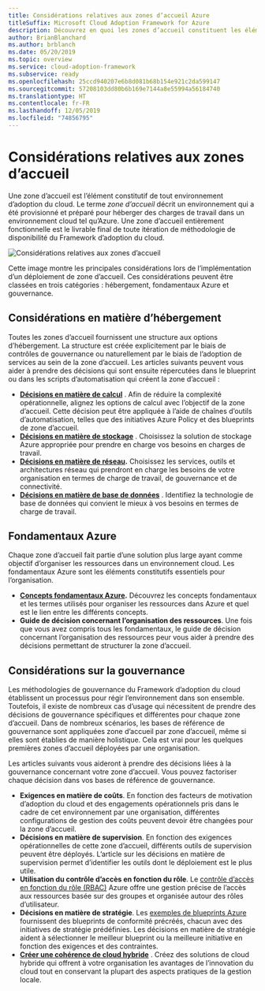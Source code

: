 ```yaml
---
title: Considérations relatives aux zones d’accueil Azure
titleSuffix: Microsoft Cloud Adoption Framework for Azure
description: Découvrez en quoi les zones d’accueil constituent les éléments constitutifs de tout environnement d’adoption du cloud.
author: BrianBlanchard
ms.author: brblanch
ms.date: 05/20/2019
ms.topic: overview
ms.service: cloud-adoption-framework
ms.subservice: ready
ms.openlocfilehash: 25ccd940207e6b8d081b68b154e921c2da599147
ms.sourcegitcommit: 57208103dd80b6b169e7144a8e55994a56184740
ms.translationtype: HT
ms.contentlocale: fr-FR
ms.lasthandoff: 12/05/2019
ms.locfileid: "74856795"
---
```

# <a name="landing-zone-considerations"></a>Considérations relatives aux zones d’accueil

Une zone d’accueil est l’élément constitutif de tout environnement d’adoption du cloud. Le terme *zone d’accueil* décrit un environnement qui a été provisionné et préparé pour héberger des charges de travail dans un environnement cloud tel qu’Azure. Une zone d’accueil entièrement fonctionnelle est le livrable final de toute itération de méthodologie de disponibilité du Framework d’adoption du cloud.

![Considérations relatives aux zones d’accueil](../../_images/ready/landing-zone-considerations.png)

Cette image montre les principales considérations lors de l’implémentation d’un déploiement de zone d’accueil. Ces considérations peuvent être classées en trois catégories : hébergement, fondamentaux Azure et gouvernance.

## <a name="hosting-considerations"></a>Considérations en matière d’hébergement

Toutes les zones d’accueil fournissent une structure aux options d’hébergement. La structure est créée explicitement par le biais de contrôles de gouvernance ou naturellement par le biais de l’adoption de services au sein de la zone d’accueil. Les articles suivants peuvent vous aider à prendre des décisions qui sont ensuite répercutées dans le blueprint ou dans les scripts d’automatisation qui créent la zone d’accueil :

- **[Décisions en matière de calcul](./compute-options.md)** . Afin de réduire la complexité opérationnelle, alignez les options de calcul avec l’objectif de la zone d’accueil. Cette décision peut être appliquée à l’aide de chaînes d’outils d’automatisation, telles que des initiatives Azure Policy et des blueprints de zone d’accueil.
- **[Décisions en matière de stockage](./storage-options.md)** . Choisissez la solution de stockage Azure appropriée pour prendre en charge vos besoins en charges de travail.
- **[Décisions en matière de réseau](./networking-options.md).** Choisissez les services, outils et architectures réseau qui prendront en charge les besoins de votre organisation en termes de charge de travail, de gouvernance et de connectivité.
- **[Décisions en matière de base de données](./data-options.md)** . Identifiez la technologie de base de données qui convient le mieux à vos besoins en termes de charge de travail.

## <a name="azure-fundamentals"></a>Fondamentaux Azure

Chaque zone d’accueil fait partie d’une solution plus large ayant comme objectif d’organiser les ressources dans un environnement cloud. Les fondamentaux Azure sont les éléments constitutifs essentiels pour l’organisation.

- **[Concepts fondamentaux Azure](./fundamental-concepts.md).** Découvrez les concepts fondamentaux et les termes utilisés pour organiser les ressources dans Azure et quel est le lien entre les différents concepts.
- **Guide de décision concernant l’organisation des ressources**. Une fois que vous avez compris tous les fondamentaux, le guide de décision concernant l’organisation des ressources peur vous aider à prendre des décisions permettant de structurer la zone d’accueil.

## <a name="governance-considerations"></a>Considérations sur la gouvernance

Les méthodologies de gouvernance du Framework d’adoption du cloud établissent un processus pour régir l’environnement dans son ensemble. Toutefois, il existe de nombreux cas d’usage qui nécessitent de prendre des décisions de gouvernance spécifiques et différentes pour chaque zone d’accueil. Dans de nombreux scénarios, les bases de référence de gouvernance sont appliquées zone d’accueil par zone d’accueil, même si elles sont établies de manière holistique. Cela est vrai pour les quelques premières zones d’accueil déployées par une organisation.

Les articles suivants vous aideront à prendre des décisions liées à la gouvernance concernant votre zone d’accueil. Vous pouvez factoriser chaque décision dans vos bases de référence de gouvernance.

- **Exigences en matière de coûts**. En fonction des facteurs de motivation d’adoption du cloud et des engagements opérationnels pris dans le cadre de cet environnement par une organisation, différentes configurations de gestion des coûts peuvent devoir être changées pour la zone d’accueil.
- **Décisions en matière de supervision**. En fonction des exigences opérationnelles de cette zone d’accueil, différents outils de supervision peuvent être déployés. L’article sur les décisions en matière de supervision permet d’identifier les outils dont le déploiement est le plus utile.
- **Utilisation du contrôle d’accès en fonction du rôle**. Le [contrôle d’accès en fonction du rôle (RBAC)](../considerations/roles.md) Azure offre une gestion précise de l’accès aux ressources basée sur des groupes et organisée autour des rôles d’utilisateur.
- **Décisions en matière de stratégie**. Les [exemples de blueprints Azure](https://docs.microsoft.com/azure/governance/blueprints/samples) fournissent des blueprints de conformité précréés, chacun avec des initiatives de stratégie prédéfinies. Les décisions en matière de stratégie aident à sélectionner le meilleur blueprint ou la meilleure initiative en fonction des exigences et des contraintes.
- **[Créer une cohérence de cloud hybride](./hybrid-consistency.md)** . Créez des solutions de cloud hybride qui offrent à votre organisation les avantages de l’innovation du cloud tout en conservant la plupart des aspects pratiques de la gestion locale.

